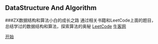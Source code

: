 ## DataStructure And Algorithm
###ZX数据结构和算法小白的成长之路
   通过相关书籍和LeetCode上面的题目，总结学过的数据结构和算法，探索算法的奥秘
[LeetCode](https://leetcode-cn.com/u/opportunity-f/)
[牛客网](https://www.nowcoder.com/profile/486941926)

[开始](./src/README.md)
